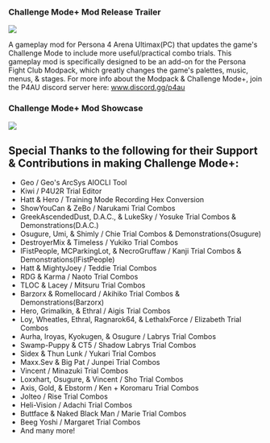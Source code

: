 ### Challenge Mode+ Mod Release Trailer
[![](https://markdown-videos-api.jorgenkh.no/youtube/BSnCdUlPNkA)](https://youtu.be/BSnCdUlPNkA)

A gameplay mod for Persona 4 Arena Ultimax(PC) that updates the game's Challenge Mode to include more useful/practical combo trials.
This gameplay mod is specifically designed to be an add-on for the Persona Fight Club Modpack, which greatly changes the game's palettes, music, menus, & stages. For more info about the Modpack & Challenge Mode+, join the P4AU discord server here: www.discord.gg/p4au


### Challenge Mode+ Mod Showcase
[![](https://markdown-videos-api.jorgenkh.no/youtube/dKi89on7d48)](https://youtu.be/dKi89on7d48)

## Special Thanks to the following for their Support & Contributions in making Challenge Mode+:

- Geo / Geo's ArcSys AIOCLI Tool
- Kiwi / P4U2R Trial Editor
- Hatt & Hero / Training Mode Recording Hex Conversion
- ShowYouCan & ZeBo / Narukami Trial Combos
- GreekAscendedDust, D.A.C., & LukeSky / Yosuke Trial Combos & Demonstrations(D.A.C.)
- Osugure, Umi, & Shimly / Chie Trial Combos & Demonstrations(Osugure)
- DestroyerMix & Timeless / Yukiko Trial Combos
- IFistPeople, MCParkingLot, & NecroGruffaw / Kanji Trial Combos & Demonstrations(IFistPeople)
- Hatt & MightyJoey / Teddie Trial Combos
- RDG & Karma / Naoto Trial Combos
- TLOC & Lacey / Mitsuru Trial Combos
- Barzorx & Romellocard / Akihiko Trial Combos & Demonstrations(Barzorx)
- Hero, Grimalkin, & Ethral / Aigis Trial Combos
- Loy, Wheatles, Ethral, Ragnarok64, & LethalxForce / Elizabeth Trial Combos
- Aurha, Iroyas, Kyokugen, & Osugure / Labrys Trial Combos
- Swamp-Puppy & CT5 / Shadow Labrys Trial Combos
- Sidex & Thun Lunk / Yukari Trial Combos
- Maxx.Sev & Big Pat / Junpei Trial Combos
- Vincent / Minazuki Trial Combos
- Loxxhart, Osugure, & Vincent / Sho Trial Combos
- Axis, Gold, & Ebstorm / Ken + Koromaru Trial Combos
- Jolteo / Rise Trial Combos
- Heli-Vision / Adachi Trial Combos
- Buttface & Naked Black Man / Marie Trial Combos
- Beeg Yoshi /  Margaret Trial Combos
- And many more!
